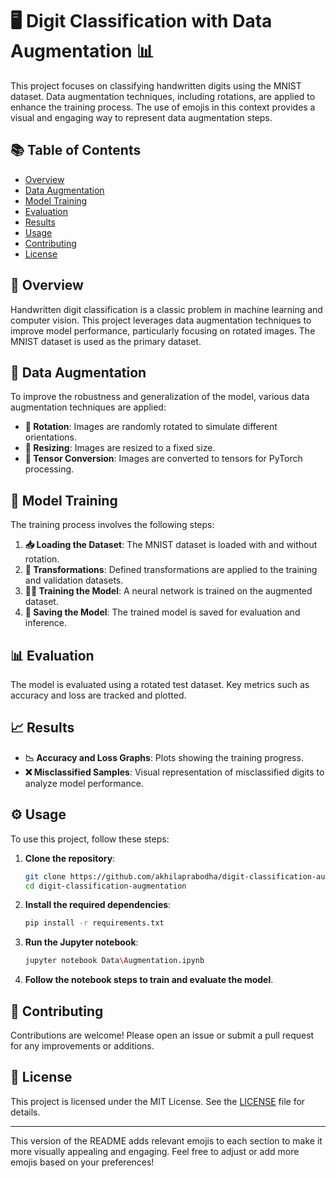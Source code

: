 # 🖥️ Digit Classification with Data Augmentation 📊

This project focuses on classifying handwritten digits using the MNIST dataset. Data augmentation techniques, including rotations, are applied to enhance the training process. The use of emojis in this context provides a visual and engaging way to represent data augmentation steps.

## 📚 Table of Contents
- [Overview](#overview)
- [Data Augmentation](#data-augmentation)
- [Model Training](#model-training)
- [Evaluation](#evaluation)
- [Results](#results)
- [Usage](#usage)
- [Contributing](#contributing)
- [License](#license)

## 🌟 Overview

Handwritten digit classification is a classic problem in machine learning and computer vision. This project leverages data augmentation techniques to improve model performance, particularly focusing on rotated images. The MNIST dataset is used as the primary dataset.

## 🔄 Data Augmentation

To improve the robustness and generalization of the model, various data augmentation techniques are applied:

- **🔄 Rotation**: Images are randomly rotated to simulate different orientations.
- **📏 Resizing**: Images are resized to a fixed size.
- **🔄 Tensor Conversion**: Images are converted to tensors for PyTorch processing.

## 🧠 Model Training

The training process involves the following steps:

1. **📥 Loading the Dataset**: The MNIST dataset is loaded with and without rotation.
2. **🔄 Transformations**: Defined transformations are applied to the training and validation datasets.
3. **🏋️‍♂️ Training the Model**: A neural network is trained on the augmented dataset.
4. **💾 Saving the Model**: The trained model is saved for evaluation and inference.

## 📊 Evaluation

The model is evaluated using a rotated test dataset. Key metrics such as accuracy and loss are tracked and plotted.

## 📈 Results

- **📉 Accuracy and Loss Graphs**: Plots showing the training progress.
- **❌ Misclassified Samples**: Visual representation of misclassified digits to analyze model performance.

## ⚙️ Usage

To use this project, follow these steps:

1. **Clone the repository**:
   ```bash
   git clone https://github.com/akhilaprabodha/digit-classification-augmentation.git
   cd digit-classification-augmentation
   ```

2. **Install the required dependencies**:
   ```bash
   pip install -r requirements.txt
   ```

3. **Run the Jupyter notebook**:
   ```bash
   jupyter notebook Data\Augmentation.ipynb
   ```

4. **Follow the notebook steps to train and evaluate the model**.

## 🤝 Contributing

Contributions are welcome! Please open an issue or submit a pull request for any improvements or additions.

## 📄 License

This project is licensed under the MIT License. See the [LICENSE](LICENSE) file for details.

---

This version of the README adds relevant emojis to each section to make it more visually appealing and engaging. Feel free to adjust or add more emojis based on your preferences!
